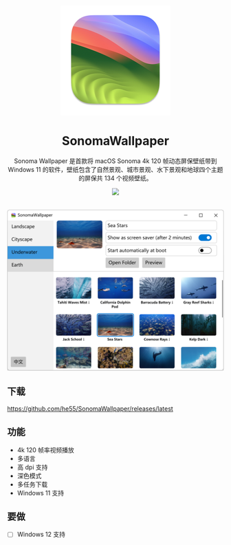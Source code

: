 <div align="center">
  <br />

  <img src="icon.png" width="256">
  <h1>SonomaWallpaper</h1>
  <p>
    Sonoma Wallpaper 是首款将 macOS Sonoma 4k 120 帧动态屏保壁纸带到 Windows 11 的软件，壁纸包含了自然景观、城市景观、水下景观和地球四个主题的屏保共 134 个视频壁纸。
  </p>
  
  <a href="https://github.com/he55/SonomaWallpaper/releases/latest">
    <img src="https://img.shields.io/github/release/he55/SonomaWallpaper.svg?style=flat-square">
  </a>
  <br />
  <br />
  
</div>

![](screenshot.png)

## 下载
https://github.com/he55/SonomaWallpaper/releases/latest

## 功能
- 4k 120 帧率视频播放
- 多语言
- 高 dpi 支持
- 深色模式
- 多任务下载
- Windows 11 支持

## 要做
- [ ] Windows 12 支持

